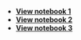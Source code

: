 - **[View notebook 1](https://nbviewer.jupyter.org/github/Elijas/movie-review-sentiment-polarity-classifier/blob/master/notebooks/01__exploratory-data-analysis.ipynb)**
- **[View notebook 2](https://nbviewer.jupyter.org/github/Elijas/movie-review-sentiment-polarity-classifier/blob/master/notebooks/02__naive-bayes_proof-of-concept.ipynb)**
- **[View notebook 3](https://nbviewer.jupyter.org/github/Elijas/movie-review-sentiment-polarity-classifier/blob/master/notebooks/03__logistic-regression_proof-of-concept.ipynb)**
